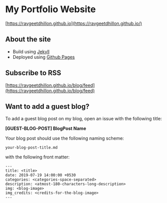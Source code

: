 # My Portfolio Website

[https://ravgeetdhillon.github.io](https://ravgeetdhillon.github.io/)

## About the site

* Build using [Jekyll](https://jekyllrb.com)
* Deployed using [Github Pages](https://pages.github.com/)

## Subscribe to RSS

[https://ravgeetdhillon.github.io/blog/feed](https://ravgeetdhillon.github.io/blog/feed)

## Want to add a guest blog?

To add a guest blog post on my blog, open an issue with the following title:

**[GUEST-BLOG-POST] BlogPost Name**

Your blog post should use the following naming scheme:

`your-blog-post-title.md`

with the following front matter:

```
---
title: <title>
date: 2019-07-19 14:00:00 +0530
categories: <categories-space-separated>
description: <atmost-180-characters-long-description>
img: <blog-image>
img_credits: <credits-for-the-blog-image>
---
```